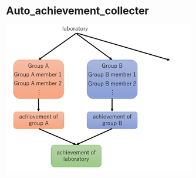 # Auto_achievement_collecter




![overview](https://github.com/honda-s691470/Auto_achievement_collecter/blob/main/img/outline.png)

